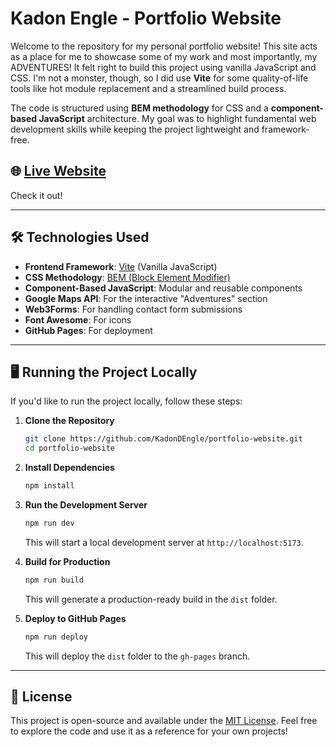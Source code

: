 # Kadon Engle - Portfolio Website

Welcome to the repository for my personal portfolio website! This site acts as a place for me to showcase some of my work and most importantly, my ADVENTURES! It felt right to build this project using vanilla JavaScript and CSS. I'm not a monster, though, so I did use **Vite** for some quality-of-life tools like hot module replacement and a streamlined build process.

The code is structured using **BEM methodology** for CSS and a **component-based JavaScript** architecture. My goal was to highlight fundamental web development skills while keeping the project lightweight and framework-free.

## 🌐 [Live Website](https://kadonengle.com)

Check it out!

---

## 🛠️ Technologies Used

- **Frontend Framework**: [Vite](https://vitejs.dev/) (Vanilla JavaScript)
- **CSS Methodology**: [BEM (Block Element Modifier)](http://getbem.com/)
- **Component-Based JavaScript**: Modular and reusable components
- **Google Maps API**: For the interactive "Adventures" section
- **Web3Forms**: For handling contact form submissions
- **Font Awesome**: For icons
- **GitHub Pages**: For deployment

---

## 🖥️ Running the Project Locally

If you'd like to run the project locally, follow these steps:

1. **Clone the Repository**
   ```bash
   git clone https://github.com/KadonDEngle/portfolio-website.git
   cd portfolio-website
   ```

2. **Install Dependencies**
   ```bash
   npm install
   ```

3. **Run the Development Server**
   ```bash
   npm run dev
   ```
   This will start a local development server at `http://localhost:5173`.

4. **Build for Production**
   ```bash
   npm run build
   ```
   This will generate a production-ready build in the `dist` folder.

5. **Deploy to GitHub Pages**
   ```bash
   npm run deploy
   ```
   This will deploy the `dist` folder to the `gh-pages` branch.

---

## 📜 License

This project is open-source and available under the [MIT License](LICENSE.txt). Feel free to explore the code and use it as a reference for your own projects!